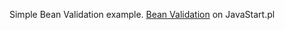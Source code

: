Simple Bean Validation example.
[Bean Validation](http://javastart.pl/static/frameworki/bean-validation/) on JavaStart.pl
